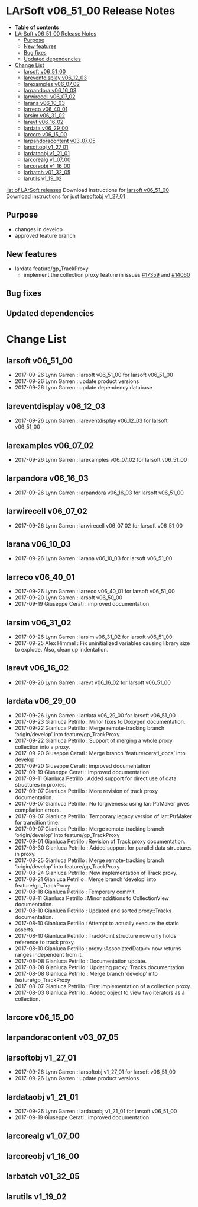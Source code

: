 LArSoft v06\_51\_00 Release Notes
======================================================================

-   **Table of contents**
-   [LArSoft v06\_51\_00 Release Notes](#LArSoft-v06_51_00-Release-Notes)
    -   [Purpose](#Purpose)
    -   [New features](#New-features)
    -   [Bug fixes](#Bug-fixes)
    -   [Updated dependencies](#Updated-dependencies)
-   [Change List](#Change-List)
    -   [larsoft v06\_51\_00](#larsoft-v06_51_00)
    -   [lareventdisplay v06\_12\_03](#lareventdisplay-v06_12_03)
    -   [larexamples v06\_07\_02](#larexamples-v06_07_02)
    -   [larpandora v06\_16\_03](#larpandora-v06_16_03)
    -   [larwirecell v06\_07\_02](#larwirecell-v06_07_02)
    -   [larana v06\_10\_03](#larana-v06_10_03)
    -   [larreco v06\_40\_01](#larreco-v06_40_01)
    -   [larsim v06\_31\_02](#larsim-v06_31_02)
    -   [larevt v06\_16\_02](#larevt-v06_16_02)
    -   [lardata v06\_29\_00](#lardata-v06_29_00)
    -   [larcore v06\_15\_00](#larcore-v06_15_00)
    -   [larpandoracontent v03\_07\_05](#larpandoracontent-v03_07_05)
    -   [larsoftobj v1\_27\_01](#larsoftobj-v1_27_01)
    -   [lardataobj v1\_21\_01](#lardataobj-v1_21_01)
    -   [larcorealg v1\_07\_00](#larcorealg-v1_07_00)
    -   [larcoreobj v1\_16\_00](#larcoreobj-v1_16_00)
    -   [larbatch v01\_32\_05](#larbatch-v01_32_05)
    -   [larutils v1\_19\_02](#larutils-v1_19_02)

[list of LArSoft releases](LArSoft_release_list)
Download instructions for [larsoft v06\_51\_00](http://scisoft.fnal.gov/scisoft/bundles/larsoft/v06_51_00/larsoft-v06_51_00.html)
Download instructions for [just larsoftobj v1\_27\_01](http://scisoft.fnal.gov/scisoft/bundles/larsoftobj/v1_27_01/larsoftobj-v1_27_01.html)

Purpose
--------------------

-   changes in develop
-   approved feature branch

New features
------------------------------

-   lardata feature/gp\_TrackProxy
    -   implement the collection proxy feature in issues [\#17359](/redmine/issues/17359 "Task: Navigate track data product (Closed)") and [\#14060](/redmine/issues/14060 "Task: Provide ways to navigate associated data products in a seamless way (Closed)")

Bug fixes
------------------------

Updated dependencies
----------------------------------------------

Change List
============================

larsoft v06\_51\_00
------------------------------------------

-   2017-09-26 Lynn Garren : larsoft v06\_51\_00 for larsoft v06\_51\_00
-   2017-09-26 Lynn Garren : update product versions
-   2017-09-26 Lynn Garren : update dependency database

lareventdisplay v06\_12\_03
----------------------------------------------------------

-   2017-09-26 Lynn Garren : lareventdisplay v06\_12\_03 for larsoft v06\_51\_00

larexamples v06\_07\_02
--------------------------------------------------

-   2017-09-26 Lynn Garren : larexamples v06\_07\_02 for larsoft v06\_51\_00

larpandora v06\_16\_03
------------------------------------------------

-   2017-09-26 Lynn Garren : larpandora v06\_16\_03 for larsoft v06\_51\_00

larwirecell v06\_07\_02
--------------------------------------------------

-   2017-09-26 Lynn Garren : larwirecell v06\_07\_02 for larsoft v06\_51\_00

larana v06\_10\_03
----------------------------------------

-   2017-09-26 Lynn Garren : larana v06\_10\_03 for larsoft v06\_51\_00

larreco v06\_40\_01
------------------------------------------

-   2017-09-26 Lynn Garren : larreco v06\_40\_01 for larsoft v06\_51\_00
-   2017-09-20 Lynn Garren : larsoft v06\_50\_00
-   2017-09-19 Giuseppe Cerati : improved documentation

larsim v06\_31\_02
----------------------------------------

-   2017-09-26 Lynn Garren : larsim v06\_31\_02 for larsoft v06\_51\_00
-   2017-09-25 Alex Himmel : Fix uninitialized variables causing library size to explode. Also, clean up indentation.

larevt v06\_16\_02
----------------------------------------

-   2017-09-26 Lynn Garren : larevt v06\_16\_02 for larsoft v06\_51\_00

lardata v06\_29\_00
------------------------------------------

-   2017-09-26 Lynn Garren : lardata v06\_29\_00 for larsoft v06\_51\_00
-   2017-09-23 Gianluca Petrillo : Minor fixes to Doxygen documentation.
-   2017-09-22 Gianluca Petrillo : Merge remote-tracking branch ‘origin/develop’ into feature/gp\_TrackProxy
-   2017-09-22 Gianluca Petrillo : Support of merging a whole proxy collection into a proxy.
-   2017-09-20 Giuseppe Cerati : Merge branch ‘feature/cerati\_docs’ into develop
-   2017-09-20 Giuseppe Cerati : improved documentation
-   2017-09-19 Giuseppe Cerati : improved documentation
-   2017-09-11 Gianluca Petrillo : Added support for direct use of data structures in proxies.
-   2017-09-07 Gianluca Petrillo : More revision of track proxy documentation.
-   2017-09-07 Gianluca Petrillo : No forgiveness: using lar::PtrMaker gives compilation errors.
-   2017-09-07 Gianluca Petrillo : Temporary legacy version of lar::PtrMaker for transition time.
-   2017-09-07 Gianluca Petrillo : Merge remote-tracking branch ‘origin/develop’ into feature/gp\_TrackProxy
-   2017-09-01 Gianluca Petrillo : Revision of Track proxy documentation.
-   2017-08-30 Gianluca Petrillo : Added support for parallel data structures in proxy.
-   2017-08-25 Gianluca Petrillo : Merge remote-tracking branch ‘origin/develop’ into feature/gp\_TrackProxy
-   2017-08-24 Gianluca Petrillo : New implementation of Track proxy.
-   2017-08-21 Gianluca Petrillo : Merge branch ‘develop’ into feature/gp\_TrackProxy
-   2017-08-18 Gianluca Petrillo : Temporary commit
-   2017-08-11 Gianluca Petrillo : Minor additions to CollectionView documentation.
-   2017-08-10 Gianluca Petrillo : Updated and sorted proxy::Tracks documentation.
-   2017-08-10 Gianluca Petrillo : Attempt to actually execute the static asserts.
-   2017-08-10 Gianluca Petrillo : TrackPoint structure now only holds reference to track proxy.
-   2017-08-10 Gianluca Petrillo : proxy::AssociatedData\<\> now returns ranges independent from it.
-   2017-08-08 Gianluca Petrillo : Documentation update.
-   2017-08-08 Gianluca Petrillo : Updating proxy::Tracks documentation
-   2017-08-08 Gianluca Petrillo : Merge branch ‘develop’ into feature/gp\_TrackProxy
-   2017-08-07 Gianluca Petrillo : First implementation of a collection proxy.
-   2017-08-03 Gianluca Petrillo : Added object to view two iterators as a collection.

larcore v06\_15\_00
------------------------------------------

larpandoracontent v03\_07\_05
--------------------------------------------------------------

larsoftobj v1\_27\_01
----------------------------------------------

-   2017-09-26 Lynn Garren : larsoftobj v1\_27\_01 for larsoft v06\_51\_00
-   2017-09-26 Lynn Garren : update product versions

lardataobj v1\_21\_01
----------------------------------------------

-   2017-09-26 Lynn Garren : lardataobj v1\_21\_01 for larsoft v06\_51\_00
-   2017-09-19 Giuseppe Cerati : improved documentation

larcorealg v1\_07\_00
----------------------------------------------

larcoreobj v1\_16\_00
----------------------------------------------

larbatch v01\_32\_05
--------------------------------------------

larutils v1\_19\_02
------------------------------------------
